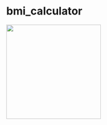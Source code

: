 # bmi_calculator

<img src="https://user-images.githubusercontent.com/47160014/172919463-07ef7e7a-c389-4bb8-ae7e-be3caf8c9428.png" width="250"/>
